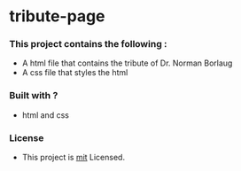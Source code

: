 # tribute-page
### This project contains the following :

- A html file that contains the tribute of Dr. Norman Borlaug
- A css file that styles the html
### Built with ?
- html and css

### License
- This project is [mit](./LICENSE) Licensed.

